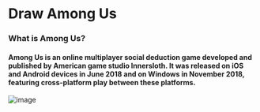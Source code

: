 # Draw Among Us 

### What is Among Us? <br>
#### Among Us is an online multiplayer social deduction game developed and published by American game studio Innersloth. It was released on iOS and Android devices in June 2018 and on Windows in November 2018, featuring cross-platform play between these platforms.<br>

![image](https://user-images.githubusercontent.com/61057666/135706294-c9eb850d-d90d-4249-8e62-4d1fb4193968.png)
